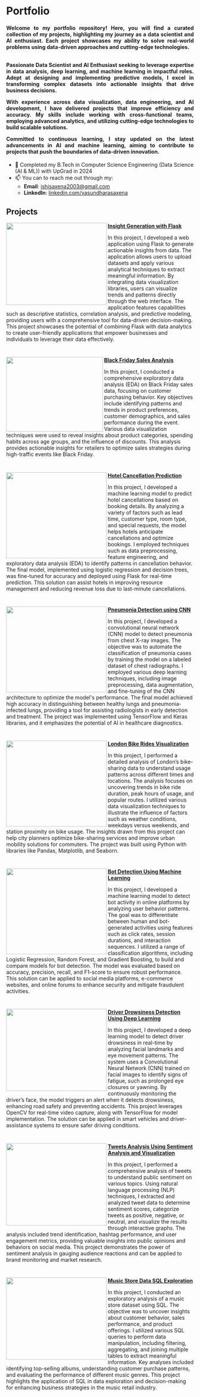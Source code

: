 # Portfolio
<h4 align="justify">Welcome to my portfolio repository! Here, you will find a curated collection of my projects, highlighting my journey as a data scientist and AI enthusiast. Each project showcases my ability to solve real-world problems using data-driven approaches and cutting-edge technologies.

<br>Passionate Data Scientist and AI Enthusiast seeking to leverage expertise in data analysis, deep learning, and machine learning in impactful roles. Adept at designing and implementing predictive models, I excel in transforming complex datasets into actionable insights that drive business decisions.

With experience across data visualization, data engineering, and AI development, I have delivered projects that improve efficiency and accuracy. My skills include working with cross-functional teams, employing advanced analytics, and utilizing cutting-edge technologies to build scalable solutions.

Committed to continuous learning, I stay updated on the latest advancements in AI and machine learning, aiming to contribute to projects that push the boundaries of data-driven innovation.</h4>

- 🔭 Completed my B.Tech in Computer Science Engineering (Data Science (AI & ML)) with UpGrad in 2024
- 📫 You can to reach me out through my:
  - **Email**: [ishisaxena2003@gmail.com](ishisaxena2003@gmail.com)
  - **LinkedIn**: [linkedin.com/vasundharasaxena](https://www.linkedin.com/in/vasundharasaxena/)


 ## Projects

<img align="left" width="270" height="220" src="https://miro.medium.com/v2/resize:fit:760/1*aD7PVPc6HgFU9JK0vYRRnA.jpeg"> **[Insight Generation with Flask](https://github.com/vasundharasaxena/insight_generation_flask)**

In this project, I developed a web application using Flask to generate actionable insights from data. The application allows users to upload datasets and apply various analytical techniques to extract meaningful information. By integrating data visualization libraries, users can visualize trends and patterns directly through the web interface. The application features capabilities such as descriptive statistics, correlation analysis, and predictive modeling, providing users with a comprehensive tool for data-driven decision-making. This project showcases the potential of combining Flask with data analytics to create user-friendly applications that empower businesses and individuals to leverage their data effectively.

#

<img align="left" width="260" height="200" src="https://www.sender.net/wp-content/uploads/2021/11/black-friday-email-templates-1024x658.png"> **[Black Friday Sales Analysis](https://github.com/vasundharasaxena/black-friday-sales)**

In this project, I conducted a comprehensive exploratory data analysis (EDA) on Black Friday sales data, focusing on customer purchasing behavior. Key objectives include identifying patterns and trends in product preferences, customer demographics, and sales performance during the event. Various data visualization techniques were used to reveal insights about product categories, spending habits across age groups, and the influence of discounts. This analysis provides actionable insights for retailers to optimize sales strategies during high-traffic events like Black Friday.

#

<img align="left" width="270" height="230" src="https://5.imimg.com/data5/SELLER/Default/2023/1/WU/UD/VW/10707605/domestic-hotel-booking-service-500x500.jpg"> **[Hotel Cancellation Prediction](https://github.com/vasundharasaxena/hotel-cancellation-prediction)**

In this project, I developed a machine learning model to predict hotel cancellations based on booking details. By analyzing a variety of factors such as lead time, customer type, room type, and special requests, the model helps hotels anticipate cancellations and optimize bookings. I employed techniques such as data preprocessing, feature engineering, and exploratory data analysis (EDA) to identify patterns in cancellation behavior. The final model, implemented using logistic regression and decision trees, was fine-tuned for accuracy and deployed using Flask for real-time prediction. This solution can assist hotels in improving resource management and reducing revenue loss due to last-minute cancellations.

#

<img align="left" width="270" height="230" src="https://miro.medium.com/v2/resize:fit:1400/format:webp/1*t2d0oXxbRZgY8l1JJXIRGg.jpeg"> **[Pneumonia Detection using CNN](https://github.com/vasundharasaxena/pneumonia_detection_cnn)**

In this project, I developed a convolutional neural network (CNN) model to detect pneumonia from chest X-ray images. The objective was to automate the classification of pneumonia cases by training the model on a labeled dataset of chest radiographs. I employed various deep learning techniques, including image preprocessing, data augmentation, and fine-tuning of the CNN architecture to optimize the model's performance. The final model achieved high accuracy in distinguishing between healthy lungs and pneumonia-infected lungs, providing a tool for assisting radiologists in early detection and treatment. The project was implemented using TensorFlow and Keras libraries, and it emphasizes the potential of AI in healthcare diagnostics.

#

<img align="left" width="270" height="230" src="https://miro.medium.com/v2/resize:fit:5090/1*PeK0AQROOHY6MzXztslotA.jpeg"> **[London Bike Rides Visualization](https://github.com/vasundharasaxena/LondonBikeRides)**

In this project, I performed a detailed analysis of London’s bike-sharing data to understand usage patterns across different times and locations. The analysis focuses on uncovering trends in bike ride duration, peak hours of usage, and popular routes. I utilized various data visualization techniques to illustrate the influence of factors such as weather conditions, weekdays versus weekends, and station proximity on bike usage. The insights drawn from this project can help city planners optimize bike-sharing services and improve urban mobility solutions for commuters. The project was built using Python with libraries like Pandas, Matplotlib, and Seaborn.

#

<img align="left" width="270" height="230" src="https://av-eks-lekhak.s3.amazonaws.com/media/__sized__/article_images/a1c45629-5ec9-49e4-a758-eb7ed3581eac_UAkHaml-thumbnail_webp-600x300.webp"> **[Bot Detection Using Machine Learning](https://github.com/vasundharasaxena/machine-learning-projects/tree/main/bot-detection-ml)**

In this project, I developed a machine learning model to detect bot activity in online platforms by analyzing user behavior patterns. The goal was to differentiate between human and bot-generated activities using features such as click rates, session durations, and interaction sequences. I utilized a range of classification algorithms, including Logistic Regression, Random Forest, and Gradient Boosting, to build and compare models for bot detection. The model was evaluated based on accuracy, precision, recall, and F1-score to ensure robust performance. This solution can be applied to social media platforms, e-commerce websites, and online forums to enhance security and mitigate fraudulent activities.

#

<img align="left" width="270" height="220" src="https://kajabi-storefronts-production.kajabi-cdn.com/kajabi-storefronts-production/file-uploads/blogs/22606/images/5481e13-3da0-b8e5-f87f-a5ff1b6da72c_eyeSight_-_Driver_Monitoring_Driver_Asleep_1.jpeg"> **[Driver Drowsiness Detection Using Deep Learning](https://github.com/vasundharasaxena/deep-learning-projects/tree/main/driver%20drowsiness%20detection)**

In this project, I developed a deep learning model to detect driver drowsiness in real-time by analyzing facial landmarks and eye movement patterns. The system uses a Convolutional Neural Network (CNN) trained on facial images to identify signs of fatigue, such as prolonged eye closures or yawning. By continuously monitoring the driver’s face, the model triggers an alert when it detects drowsiness, enhancing road safety and preventing accidents. This project leverages OpenCV for real-time video capture, along with TensorFlow for model implementation. The solution can be applied in smart vehicles and driver-assistance systems to ensure safer driving conditions.

#


<img align="left" width="270" height="220" src="https://media.licdn.com/dms/image/C5612AQERP5yD4Ov6Fw/article-cover_image-shrink_600_2000/0/1538479344425?e=2147483647&v=beta&t=XrgiRDFVFQnePttr8h0vAS5WG1ten02j5rXYgYCXO14"> **[Tweets Analysis Using Sentiment Analysis and Visualization](https://github.com/vasundharasaxena/TWEETS-ANALYSIS)**

In this project, I performed a comprehensive analysis of tweets to understand public sentiment on various topics. Using natural language processing (NLP) techniques, I extracted and analyzed tweet data to determine sentiment scores, categorize tweets as positive, negative, or neutral, and visualize the results through interactive graphs. The analysis included trend identification, hashtag performance, and user engagement metrics, providing valuable insights into public opinions and behaviors on social media. This project demonstrates the power of sentiment analysis in gauging audience reactions and can be applied to brand monitoring and market research.
#

<img align="left" width="270" height="220" src="https://www.shutterstock.com/image-photo/dubai-uae-18-april-2019-260nw-1379174549.jpg"> **[Music Store Data SQL Exploration](https://github.com/vasundharasaxena/music-store-data-sql-exploration)**

In this project, I conducted an exploratory analysis of a music store dataset using SQL. The objective was to uncover insights about customer behavior, sales performance, and product offerings. I utilized various SQL queries to perform data manipulation, including filtering, aggregating, and joining multiple tables to extract meaningful information. Key analyses included identifying top-selling albums, understanding customer purchase patterns, and evaluating the performance of different music genres. This project highlights the application of SQL in data exploration and decision-making for enhancing business strategies in the music retail industry.
